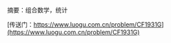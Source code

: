 摘要：组合数学，统计

[传送门：https://www.luogu.com.cn/problem/CF1931G](https://www.luogu.com.cn/problem/CF1931G)

